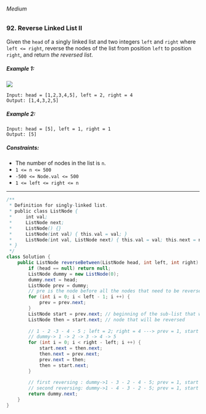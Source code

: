 ###### Medium

### 92. Reverse Linked List II

Given the `head` of a singly linked list and two integers `left` and `right` where `left <= right`, reverse the nodes of the list from position `left` to position `right`, and return _the reversed list_.

 

##### Example 1:
![](https://assets.leetcode.com/uploads/2021/02/19/rev2ex2.jpg)
```
Input: head = [1,2,3,4,5], left = 2, right = 4
Output: [1,4,3,2,5]
```
##### Example 2:
```
Input: head = [5], left = 1, right = 1
Output: [5]
``` 

##### Constraints:

- The number of nodes in the list is `n`.
- `1 <= n <= 500`
- `-500 <= Node.val <= 500`
- `1 <= left <= right <= n`

***

```java
/**
 * Definition for singly-linked list.
 * public class ListNode {
 *     int val;
 *     ListNode next;
 *     ListNode() {}
 *     ListNode(int val) { this.val = val; }
 *     ListNode(int val, ListNode next) { this.val = val; this.next = next; }
 * }
 */
class Solution {
    public ListNode reverseBetween(ListNode head, int left, int right) {
        if (head == null) return null;
        ListNode dummy = new ListNode(0);
        dummy.next = head;
        ListNode prev = dummy;
        // pre is the node before all the nodes that need to be reversed
        for (int i = 0; i < left - 1; i ++) {
            prev = prev.next;
        }
        ListNode start = prev.next; // beginning of the sub-list that we are reversing
        ListNode then = start.next; // node that will be reversed
        
        // 1 - 2 -3 - 4 - 5 ; left = 2; right = 4 ---> prev = 1, start = 2, then = 3
        // dummy-> 1 -> 2 -> 3 -> 4 -> 5
        for (int i = 0; i < right - left; i ++) {
            start.next = then.next;
            then.next = prev.next;
            prev.next = then;
            then = start.next;
        }
        
        // first reversing : dummy->1 - 3 - 2 - 4 - 5; prev = 1, start = 2, then = 4
        // second reversing: dummy->1 - 4 - 3 - 2 - 5; prev = 1, start = 2, then = 5 (finish)
        return dummy.next;
    }
}
```
